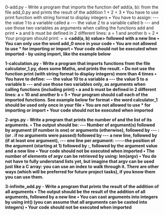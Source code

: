 0-add.py - Write a program that imports the function def add(a, b): from the file add_0.py and prints the result of the addition 1 + 2 = 3
	• You have to use print function with string format to display integers
	• You have to assign:
	--- the value 1 to a variable called a
	--- the value 2 to a variable called b
	--- and use those two variables as arguments when calling the functions add and print
	• a and b must be defined in 2 different lines: a = 1 and another b = 2
	• Your program should print: <a value> + <b value> = <add(a, b) value> followed with a new line
	• You can only use the word add_0 once in your code
	• You are not allowed to use * for importing or __import__
	• Your code should not be executed when imported - by using __import__, like the example below

1-calculation.py - Write a program that imports functions from the file calculator_1.py, does some Maths, and prints the result.
      • Do not use the function print (with string format to display integers) more than 4 times
      • You have to define:
      --- the value 10 to a variable a
      --- the value 5 to a variable b
      --- and use those two variables only, as arguments when calling functions (including print)
      • a and b must be defined in 2 different lines: a = 10 and another b = 5
      • Your program should call each of the imported functions. See example below for format
      • the word calculator_1 should be used only once in your file
      • You are not allowed to use * for importing or __import__
      • Your code should not be executed when imported

2-args.py - Write a program that prints the number of and the list of its arguments.
      • The output should be:
      --- Number of argument(s) followed by argument (if number is one) or arguments (otherwise), followed by
      --- : (or . if no arguments were passed) followed by
      --- a new line, followed by (if at least one argument),
      --- one line per argument:
      -----the position of the argument (starting at 1) followed by :, followed by the argument value and a new line
      • Your code should not be executed when imported
      • The number of elements of argv can be retrieved by using: len(argv)
      • You do not have to fully understand lists yet, but imagine that argv can be used just like a C array: you can use an index to walk through it. There are other ways (which will be preferred for future project tasks), if you know them you can use them.

3-infinite_add.py - Write a program that prints the result of the addition of all arguments
      • The output should be the result of the addition of all arguments, followed by a new line
      • You can cast arguments into integers by using int() (you can assume that all arguments can be casted into integers)
      • Your code should not be executed when imported


